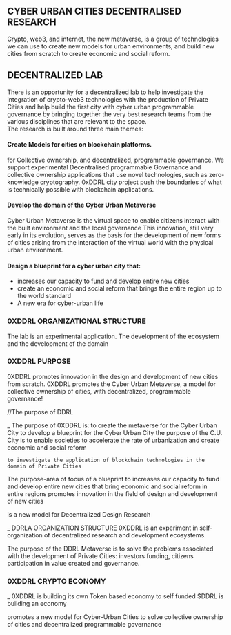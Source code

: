 ## CYBER URBAN CITIES DECENTRALISED RESEARCH
Crypto, web3, and internet, the new metaverse, is a group of technologies we can use to create new models for urban environments, and build new cities from scratch to create economic and social reform.<br>

## DECENTRALIZED LAB
There is an opportunity for a decentralized lab to help investigate the integration of crypto-web3 technologies with the production of Private Cities and help build the first city with cyber urban programmable governance by bringing together the very best research teams from the various disciplines that are relevant to the space.<br>
The research is built around three main themes:

####  Create Models for cities  on blockchain platforms. 
for Collective ownership, and decentralized, programmable governance. We support experimental Decentralised programmable Governance and collective ownership applications that use novel technologies, such as zero-knowledge cryptography. 0xDDRL city project push the boundaries of what is technically possible with blockchain applications.

#### Develop the domain of the Cyber Urban Metaverse
Cyber Urban Metaverse is the virtual space to enable citizens interact with the built environment and the local governance 
This innovation, still very early in its evolution, serves as the basis for the development of new forms of cities arising from the interaction of the virtual world with the physical urban environment.

#### Design a blueprint for a cyber urban city that:
* increases our capacity to fund and develop entire new cities 
* create an economic and social reform that brings the entire region up to the world standard
* A new era for cyber-urban life

### 0XDDRL ORGANIZATIONAL STRUCTURE
The lab is an experimental application. The development of the ecosystem and the development of the domain 

### 0XDDRL PURPOSE
0XDDRL promotes innovation in the design and development of new cities from scratch. 0XDDRL promotes the Cyber Urban Metaverse, a model for collective ownership of cities, with decentralized, programmable governance!

//The purpose of DDRL 

_ The purpose of 0XDDRL is:
    to create the metaverse for the Cyber Urban City
    to develop a blueprint for the Cyber Urban City
        the purpose of the C.U. City is to enable societies to accelerate the rate of urbanization and create economic and social reform
   
    to investigate the application of blockchain technologies in the domain of Private Cities 


 
The purpose-area of focus
of a blueprint to increases our capacity to fund and develop entire new cities that bring economic and social reform in entire regions
promotes innovation in the field of design and development of new cities 

is a new model for Decentralized Design Research 

_ DDRLA ORGANIZATION STRUCTURE
0XDDRL is an experiment in self-organization of decentralized research and development ecosystems.  

 The purpose of the DDRL Metaverse is to solve the problems associated with the development of Private Cities: investors funding, citizens participation in value created and governance.

### 0XDDRL CRYPTO ECONOMY
_ 0XDDRL is building its own Token based economy to self funded 
$DDRL is building an economy

promotes a new model for Cyber-Urban Cities to solve collective ownership of cities and decentralized programmable governance
